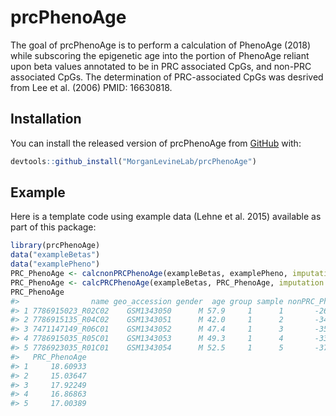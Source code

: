 
<!-- README.md is generated from README.Rmd. Please edit that file -->

# prcPhenoAge

<!-- badges: start -->

<!-- badges: end -->

The goal of prcPhenoAge is to perform a calculation of PhenoAge (2018)
while subscoring the epigenetic age into the portion of PhenoAge reliant
upon beta values annotated to be in PRC associated CpGs, and non-PRC
associated CpGs. The determination of PRC-associated CpGs was desrived from
Lee et al. (2006) PMID: 16630818.

## Installation

You can install the released version of prcPhenoAge from
[GitHub](https://github.com/MorganLevineLab/prcPhenoAge) with:

``` r
devtools::github_install("MorganLevineLab/prcPhenoAge")
```

## Example

Here is a template code using example data (Lehne et al. 2015) available
as part of this package:

``` r
library(prcPhenoAge)
data("exampleBetas")
data("examplePheno")
PRC_PhenoAge <- calcnonPRCPhenoAge(exampleBetas, examplePheno, imputation = F)
PRC_PhenoAge <- calcPRCPhenoAge(exampleBetas, PRC_PhenoAge, imputation = F)
PRC_PhenoAge
#>                name geo_accession gender  age group sample nonPRC_PhenoAge
#> 1 7786915023_R02C02    GSM1343050      M 57.9     1      1       -26.98018
#> 2 7786915135_R04C02    GSM1343051      M 42.0     1      2       -34.64179
#> 3 7471147149_R06C01    GSM1343052      M 47.4     1      3       -35.04189
#> 4 7786915035_R05C01    GSM1343053      M 49.3     1      4       -33.56565
#> 5 7786923035_R01C01    GSM1343054      M 52.5     1      5       -37.31548
#>   PRC_PhenoAge
#> 1     18.60933
#> 2     15.03647
#> 3     17.92249
#> 4     16.86863
#> 5     17.00389
```
